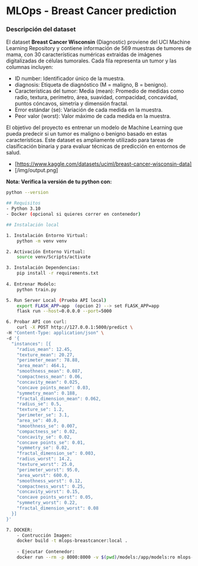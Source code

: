 # MLOps - Breast Cancer prediction

### Descripción del dataset

El dataset **Breast Cancer Wisconsin** (Diagnostic) proviene del UCI Machine Learning Repository y contiene información de 569 muestras de tumores de mama, con 30 características numéricas extraídas de imágenes digitalizadas de células tumorales.
Cada fila representa un tumor y las columnas incluyen:
- ID number: Identificador único de la muestra.
- diagnosis: Etiqueta de diagnóstico (M = maligno, B = benigno).
- Características del tumor: Media (mean): Promedio de medidas como radio, textura, perímetro, área, suavidad, compacidad, concavidad, puntos cóncavos, simetría y dimensión fractal.
- Error estándar (se): Variación de cada medida en la muestra.
- Peor valor (worst): Valor máximo de cada medida en la muestra.

El objetivo del proyecto es entrenar un modelo de Machine Learning que pueda predecir si un tumor es maligno o benigno basado en estas características. Este dataset es ampliamente utilizado para tareas de clasificación binaria y para evaluar técnicas de predicción en entornos de salud.

- [https://www.kaggle.com/datasets/uciml/breast-cancer-wisconsin-data]
- [/img/output.png]

**Nota: Verifica la versión de tu python con:**
```bash
python --version

## Requisitos
- Python 3.10
- Docker (opcional si quieres correr en contenedor)

## Instalación local

1. Instalación Entorno Virtual: 
    python -m venv venv

2. Activación Entorno Virtual:
    source venv/Scripts/activate

3. Instalación Dependencias:
    pip install -r requirements.txt
    
4. Entrenar Modelo:
    python train.py

5. Run Server Local (Prueba API local)
    export FLASK_APP=app  (opcion 2) --> set FLASK_APP=app
    flask run --host=0.0.0.0 --port=5000

6. Probar API con curl:
    curl -X POST http://127.0.0.1:5000/predict \
-H "Content-Type: application/json" \
-d '{
  "instances": [{
    "radius_mean": 12.45,
    "texture_mean": 20.27,
    "perimeter_mean": 78.88,
    "area_mean": 464.1,
    "smoothness_mean": 0.087,
    "compactness_mean": 0.06,
    "concavity_mean": 0.025,
    "concave points_mean": 0.03,
    "symmetry_mean": 0.188,
    "fractal_dimension_mean": 0.062,
    "radius_se": 0.5,
    "texture_se": 1.2,
    "perimeter_se": 3.1,
    "area_se": 40.0,
    "smoothness_se": 0.007,
    "compactness_se": 0.02,
    "concavity_se": 0.02,
    "concave points_se": 0.01,
    "symmetry_se": 0.02,
    "fractal_dimension_se": 0.003,
    "radius_worst": 14.2,
    "texture_worst": 25.0,
    "perimeter_worst": 95.0,
    "area_worst": 600.0,
    "smoothness_worst": 0.12,
    "compactness_worst": 0.25,
    "concavity_worst": 0.15,
    "concave points_worst": 0.05,
    "symmetry_worst": 0.22,
    "fractal_dimension_worst": 0.08
  }]
}'

7. DOCKER:
    - Contrucción Imagen:
    docker build -t mlops-breastcancer:local .
    
    - Ejecutar Contenedor:
    docker run --rm -p 8000:8000 -v $(pwd)/models:/app/models:ro mlops-breastcancer:local





